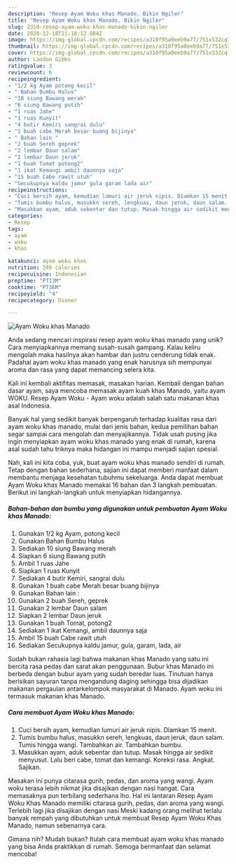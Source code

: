 ```yaml
---
description: "Resep Ayam Woku khas Manado, Bikin Ngiler"
title: "Resep Ayam Woku khas Manado, Bikin Ngiler"
slug: 2310-resep-ayam-woku-khas-manado-bikin-ngiler
date: 2020-12-18T11:18:12.884Z
image: https://img-global.cpcdn.com/recipes/a310f95a0eeb9a77/751x532cq70/ayam-woku-khas-manado-foto-resep-utama.jpg
thumbnail: https://img-global.cpcdn.com/recipes/a310f95a0eeb9a77/751x532cq70/ayam-woku-khas-manado-foto-resep-utama.jpg
cover: https://img-global.cpcdn.com/recipes/a310f95a0eeb9a77/751x532cq70/ayam-woku-khas-manado-foto-resep-utama.jpg
author: Landon Gibbs
ratingvalue: 3
reviewcount: 6
recipeingredient:
- "1/2 kg Ayam potong kecil"
- " Bahan Bumbu Halus"
- "10 siung Bawang merah"
- "6 siung Bawang putih"
- "1 ruas Jahe"
- "1 ruas Kunyit"
- "4 butir Kemiri sangrai dulu"
- "1 buah cabe Merah besar buang bijinya"
- " Bahan lain "
- "2 buah Sereh geprek"
- "2 lembar Daun salam"
- "2 lembar Daun jeruk"
- "1 buah Tomat potong2"
- "1 ikat Kemangi ambil daunnya saja"
- "15 buah Cabe rawit utuh"
- "Secukupnya kaldu jamur gula garam lada air"
recipeinstructions:
- "Cuci bersih ayam, kemudian lumuri air jeruk nipis. Diamkan 15 menit."
- "Tumis bumbu halus, masukkn sereh, lengkuas, daun jeruk, daun salam. Tumis hingga wangi. Tambahkan air. Tambahkan bumbu."
- "Masukkan ayam, aduk sebentar dan tutup. Masak hingga air sedikit menyusut. Lalu beri cabe, tomat dan kemangi. Koreksi rasa. Angkat. Sajikan."
categories:
- Resep
tags:
- ayam
- woku
- khas

katakunci: ayam woku khas 
nutrition: 249 calories
recipecuisine: Indonesian
preptime: "PT13M"
cooktime: "PT36M"
recipeyield: "4"
recipecategory: Dinner

---
```



![Ayam Woku khas Manado](https://img-global.cpcdn.com/recipes/a310f95a0eeb9a77/751x532cq70/ayam-woku-khas-manado-foto-resep-utama.jpg)

Anda sedang mencari inspirasi resep ayam woku khas manado yang unik? Cara menyiapkannya memang susah-susah gampang. Kalau keliru mengolah maka hasilnya akan hambar dan justru cenderung tidak enak. Padahal ayam woku khas manado yang enak harusnya sih mempunyai aroma dan rasa yang dapat memancing selera kita.

Kali ini kembali aktifitas memasak, masakan harian. Kembali dengan bahan dasar ayam, saya mencoba memasak ayam kuah khas Manado, yaitu ayam WOKU. Resep Ayam Woku - Ayam woku adalah salah satu makanan khas asal Indonesia.

Banyak hal yang sedikit banyak berpengaruh terhadap kualitas rasa dari ayam woku khas manado, mulai dari jenis bahan, kedua pemilihan bahan segar sampai cara mengolah dan menyajikannya. Tidak usah pusing jika ingin menyiapkan ayam woku khas manado yang enak di rumah, karena asal sudah tahu triknya maka hidangan ini mampu menjadi sajian spesial.


Nah, kali ini kita coba, yuk, buat ayam woku khas manado sendiri di rumah. Tetap dengan bahan sederhana, sajian ini dapat memberi manfaat dalam membantu menjaga kesehatan tubuhmu sekeluarga. Anda dapat membuat Ayam Woku khas Manado memakai 16 bahan dan 3 langkah pembuatan. Berikut ini langkah-langkah untuk menyiapkan hidangannya.

<!--inarticleads1-->

##### Bahan-bahan dan bumbu yang digunakan untuk pembuatan Ayam Woku khas Manado:

1. Gunakan 1/2 kg Ayam, potong kecil
1. Gunakan  Bahan Bumbu Halus
1. Sediakan 10 siung Bawang merah
1. Siapkan 6 siung Bawang putih
1. Ambil 1 ruas Jahe
1. Siapkan 1 ruas Kunyit
1. Sediakan 4 butir Kemiri, sangrai dulu
1. Gunakan 1 buah cabe Merah besar buang bijinya
1. Gunakan  Bahan lain :
1. Gunakan 2 buah Sereh, geprek
1. Gunakan 2 lembar Daun salam
1. Siapkan 2 lembar Daun jeruk
1. Gunakan 1 buah Tomat, potong2
1. Sediakan 1 ikat Kemangi, ambil daunnya saja
1. Ambil 15 buah Cabe rawit utuh
1. Sediakan Secukupnya kaldu jamur, gula, garam, lada, air


Sudah bukan rahasia lagi bahwa makanan khas Manado yang satu ini bercita rasa pedas dan sarat akan penggunaan. Bubur khas Manado ini berbeda dengan bubur ayam yang sudah beredar luas. Tinutuan hanya berisikan sayuran tanpa mengandung daging sehingga bisa dijadikan makanan pergaulan antarkelompok masyarakat di Manado. Ayam woku ini termasuk makanan khas Manado. 

<!--inarticleads2-->

##### Cara membuat Ayam Woku khas Manado:

1. Cuci bersih ayam, kemudian lumuri air jeruk nipis. Diamkan 15 menit.
1. Tumis bumbu halus, masukkn sereh, lengkuas, daun jeruk, daun salam. Tumis hingga wangi. Tambahkan air. Tambahkan bumbu.
1. Masukkan ayam, aduk sebentar dan tutup. Masak hingga air sedikit menyusut. Lalu beri cabe, tomat dan kemangi. Koreksi rasa. Angkat. Sajikan.


Masakan ini punya citarasa gurih, pedas, dan aroma yang wangi. Ayam woku terasa lebih nikmat jika disajikan dengan nasi hangat. Cara memasaknya pun terbilang sederhana lho. Hal ini lantaran Resep Ayam Woku Khas Manado memiliki citarasa gurih, pedas, dan aroma yang wangi. Terlebih lagi jika disajikan dengan nasi Meski kadang orang melihat terlalu banyak rempah yang dibutuhkan untuk membuat Resep Ayam Woku Khas Manado, namun sebenarnya cara. 

Gimana nih? Mudah bukan? Itulah cara membuat ayam woku khas manado yang bisa Anda praktikkan di rumah. Semoga bermanfaat dan selamat mencoba!
